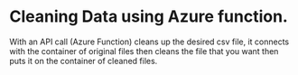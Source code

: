 # Cleaning Data using Azure function.

With an API call (Azure Function) cleans up the desired csv file, it connects with the container of original files then cleans the file that you want then puts it on the container of cleaned files.
